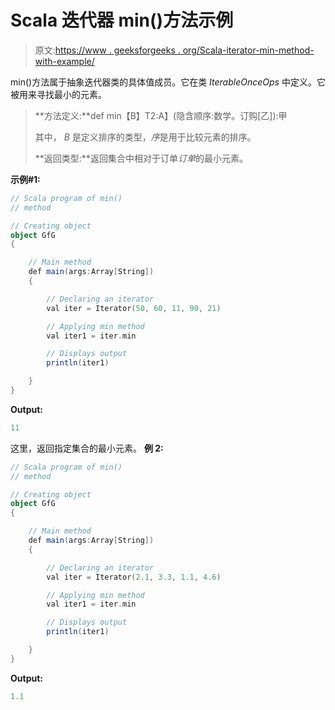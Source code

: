 # Scala 迭代器 min()方法示例

> 原文:[https://www . geeksforgeeks . org/Scala-iterator-min-method-with-example/](https://www.geeksforgeeks.org/scala-iterator-min-method-with-example/)

min()方法属于抽象迭代器类的具体值成员。它在类 *IterableOnceOps* 中定义。它被用来寻找最小的元素。

> **方法定义:**def min【B】T2:A】(隐含顺序:数学。订购[乙]):甲
> 
> 其中， *B* 是定义排序的类型，*序*是用于比较元素的排序。
> 
> **返回类型:**返回集合中相对于订单*订单*的最小元素。

**示例#1:**

```scala
// Scala program of min()
// method

// Creating object
object GfG
{ 

    // Main method
    def main(args:Array[String])
    {

        // Declaring an iterator
        val iter = Iterator(50, 60, 11, 90, 21)

        // Applying min method
        val iter1 = iter.min

        // Displays output
        println(iter1)

    }
}
```

**Output:**

```scala
11

```

这里，返回指定集合的最小元素。
**例 2:**

```scala
// Scala program of min()
// method

// Creating object
object GfG
{ 

    // Main method
    def main(args:Array[String])
    {

        // Declaring an iterator
        val iter = Iterator(2.1, 3.3, 1.1, 4.6)

        // Applying min method
        val iter1 = iter.min

        // Displays output
        println(iter1)

    }
}
```

**Output:**

```scala
1.1

```